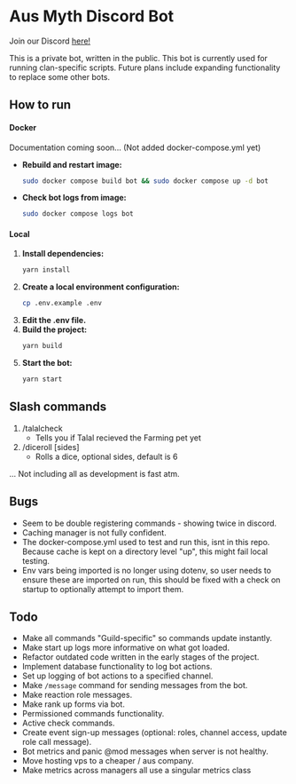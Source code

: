 # Aus Myth Discord Bot

Join our Discord [here!](https://discord.com/invite/ausmyth)

This is a private bot, written in the public. This bot is currently used for running clan-specific scripts. Future plans include expanding functionality to replace some other bots.

## How to run

#### Docker

Documentation coming soon... (Not added docker-compose.yml yet)

- **Rebuild and restart image:**
  ```sh
  sudo docker compose build bot && sudo docker compose up -d bot
  ```
- **Check bot logs from image:**
  ```sh
  sudo docker compose logs bot
  ```

#### Local

1. **Install dependencies:**
   ```sh
   yarn install
   ```
2. **Create a local environment configuration:**
   ```sh
   cp .env.example .env
   ```
3. **Edit the .env file.**
4. **Build the project:**
   ```sh
   yarn build
   ```
5. **Start the bot:**
   ```sh
   yarn start
   ```

## Slash commands

1. /talalcheck
   - Tells you if Talal recieved the Farming pet yet
2. /diceroll [sides]
   - Rolls a dice, optional sides, default is 6

... Not including all as development is fast atm.

## Bugs

- Seem to be double registering commands - showing twice in discord.
- Caching manager is not fully confident.
- The docker-compose.yml used to test and run this, isnt in this repo. Because cache is kept on a directory level "up", this might fail local testing.
- Env vars being imported is no longer using dotenv, so user needs to ensure these are imported on run, this should be fixed with a check on startup to optionally attempt to import them.

## Todo

- Make all commands "Guild-specific" so commands update instantly.
- Make start up logs more informative on what got loaded.
- Refactor outdated code written in the early stages of the project.
- Implement database functionality to log bot actions.
- Set up logging of bot actions to a specified channel.
- Make `/message` command for sending messages from the bot.
- Make reaction role messages.
- Make rank up forms via bot.
- Permissioned commands functionality.
- Active check commands.
- Create event sign-up messages (optional: roles, channel access, update role call message).
- Bot metrics and panic @mod messages when server is not healthy.
- Move hosting vps to a cheaper / aus company.
- Make metrics across managers all use a singular metrics class
